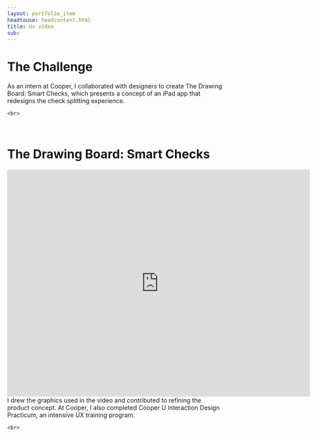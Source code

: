```yaml
---
layout: portfolio_item
headtouse: headcontent.html
title: Ux video
sub: 
---
```

# The Challenge

<div class="small_container">
	As an intern at Cooper, I collaborated with designers to create The Drawing Board: Smart Checks, which presents a concept of an iPad app that redesigns the check splitting experience. 

	<br>
<br> 
</div>

# The Drawing Board: Smart Checks 


<div class="video_wrapper">
	<iframe src="https://player.vimeo.com/video/24799548" width="700" height="525" frameborder="0" webkitallowfullscreen mozallowfullscreen allowfullscreen></iframe>
</div>


<div class="small_container">
I drew the graphics used in the video and contributed to refining the product concept. At Cooper, I also completed Cooper U Interaction Design Practicum, an intensive UX training program.   



	<br>
</div>   

